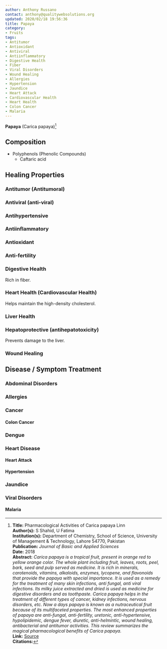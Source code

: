 ```yaml
---
author: Anthony Russano
contact: anthony@qualitywebsolutions.org
updated: 2020/02/18 19:56:36
title: Papaya
category:
- Fruits
tags:
- Antitumor
- Antioxidant
- Antiviral
- Antiinflammatory
- Digestive Health
- Fiber
- Viral Disorders
- Wound Healing
- Allergies
- Hypertension
- Jaundice
- Heart Attack
- Cardiovascular Health
- Heart Health
- Colon Cancer
- Malaria
---
```

**Papaya** (Carica  papaya)[^1]

## Composition

- Polyphenols (Phenolic Compounds)
  - Caftaric acid

## Healing Properties

### Antitumor (Antitumoral)

### Antiviral (anti-viral)

### Antihypertensive

### Antiinflammatory

### Antioxidant

### Anti-fertility

### Digestive Health

Rich in fiber.

### Heart Health (Cardiovascular Health)

Helps maintain the high-density cholesterol.

### Liver Health

### Hepatoprotective (antihepatotoxicity)

Prevents damage to the liver.

### Wound Healing

## Disease / Symptom Treatment

### Abdominal Disorders

### Allergies

### Cancer

#### Colon Cancer

### Dengue

### Heart Disease

#### Heart Attack

#### Hypertension

### Jaundice

### Viral Disorders

#### Malaria

[^1]: **Title:** Pharmacological Activities of Carica papaya Linn<br>**Author(s):** S Shahid, U Fatima<br>**Institution(s):** Department of Chemistry, School of Science, University of Management & Technology, Lahore 54770, Pakistan<br>**Publication:** <i>Journal of Basic and Applied Sciences</i><br>**Date:** 2018<br>**Abstract:** <i>Carica papaya is a tropical fruit, present in orange red to yellow orange color. The whole plant including fruit, leaves, roots, peel, bark, seed and pulp served as medicine. It is rich in minerals, carotenoids, vitamins, alkaloids, enzymes, lycopene, and flavonoids  that provide the papaya with special importance. It is used as a remedy for the treatment of many skin infections, anti fungal, anti viral infections. Its milky juice extracted and dried is used as medicine for digestive disorders and as toothpaste. Carica papaya helps in the treatment of different types of cancer, kidney infections, nervous disorders, etc. Now a days papaya is known as a nutraceutical fruit  because of its multifaceted properties. The most enhanced properties of papaya are anti-fungal, anti-fertility, uretonic, anti-hypertensive, hypolipidemic, dengue fever, diuretic, anti-helmintic, wound healing, antibacterial and antitumor activities. This review summarizes the magical pharmacological benefits of Carica papaya.</i><br>**Link:** [Source](https://doi.org/10.1007/978-981-13-0289-3_4)<br>**Citations:**   